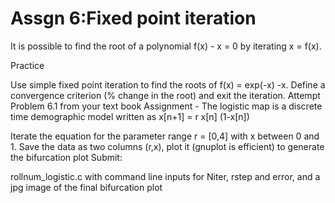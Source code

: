 # Assgn 6:Fixed point iteration

It is possible to find the root of a polynomial f(x) - x = 0  by iterating x = f(x).  

Practice

Use simple fixed point iteration to find the roots of f(x) = exp(-x) -x. 
Define a convergence criterion (% change in the root) and exit the iteration.
Attempt Problem 6.1 from your text book
Assignment - The logistic map is a discrete time demographic model written as x[n+1] = r x[n] (1-x[n])

Iterate the equation for the parameter range r = [0,4] with x between 0 and 1.
Save the data as two columns (r,x), plot it (gnuplot is efficient) to generate the bifurcation plot
Submit:  

rollnum_logistic.c with command line inputs for Niter, rstep and error, and 
a jpg image of the final bifurcation plot
